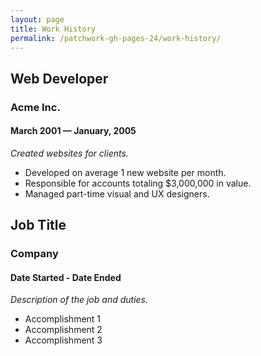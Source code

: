 ```yaml
---
layout: page
title: Work History
permalink: /patchwork-gh-pages-24/work-history/
---
```


## Web Developer

### Acme Inc.

#### March 2001 — January, 2005

_Created websites for clients._

* Developed on average 1 new website per month.
* Responsible for accounts totaling $3,000,000 in value.
* Managed part-time visual and UX designers.


## Job Title

### Company

#### Date Started - Date Ended

_Description of the job and duties._

* Accomplishment 1
* Accomplishment 2
* Accomplishment 3
